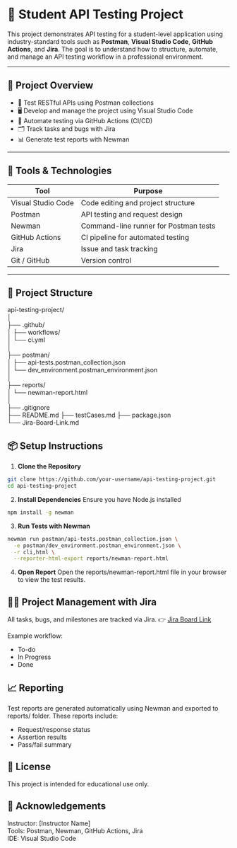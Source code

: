 # 📘 Student API Testing Project

This project demonstrates API testing for a student-level application using industry-standard tools such as **Postman**, **Visual Studio Code**, **GitHub Actions**, and **Jira**. The goal is to understand how to structure, automate, and manage an API testing workflow in a professional environment.

---

## 🚀 Project Overview

- 🧪 Test RESTful APIs using Postman collections
- 🖥️ Develop and manage the project using Visual Studio Code
- 🔁 Automate testing via GitHub Actions (CI/CD)
- 🗂️ Track tasks and bugs with Jira
- 📊 Generate test reports with Newman

---

## 🧰 Tools & Technologies

| Tool              | Purpose                                |
|-------------------|----------------------------------------|
| Visual Studio Code| Code editing and project structure     |
| Postman           | API testing and request design         |
| Newman            | Command-line runner for Postman tests  |
| GitHub Actions    | CI pipeline for automated testing      |
| Jira              | Issue and task tracking                |
| Git / GitHub      | Version control                        |

---

## 📁 Project Structure

api-testing-project/  
│  
├── .github/  
│ ├── workflows/  
│ └── ci.yml   
│  
├── postman/  
│ ├── api-tests.postman_collection.json  
│ └── dev_environment.postman_environment.json  
│  
├── reports/  
│ └── newman-report.html   
│  
├── .gitignore  
├── README.md 
├── testCases.md 
├── package.json   
└── Jira-Board-Link.md 


## 📦 Setup Instructions

1. **Clone the Repository**
```bash
git clone https://github.com/your-username/api-testing-project.git
cd api-testing-project
```

2. **Install Dependencies**
Ensure you have Node.js installed

```bash
npm install -g newman
```

3. **Run Tests with Newman**
```bash
newman run postman/api-tests.postman_collection.json \
  -e postman/dev_environment.postman_environment.json \
  -r cli,html \
  --reporter-html-export reports/newman-report.html
```

4. **Open Report**
Open the reports/newman-report.html file in your browser to view the test results.

## 🧑‍💼 Project Management with Jira

All tasks, bugs, and milestones are tracked via Jira.
👉 [Jira Board Link](https://apozeraite.atlassian.net/jira/software/c/projects/AG/boards/67)

Example workflow:

- To-do
- In Progress
- Done

## 📈 Reporting

Test reports are generated automatically using Newman and exported to reports/ folder. These reports include:

- Request/response status
- Assertion results
- Pass/fail summary

## 📃 License

This project is intended for educational use only.

## 🙏 Acknowledgements

Instructor: [Instructor Name]  
Tools: Postman, Newman, GitHub Actions, Jira  
IDE: Visual Studio Code